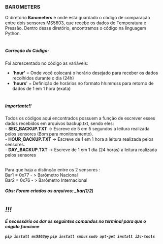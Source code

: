 
<b><h3>BAROMETERS</b></h3>
O diretório **Barometers** é onde está guardado o código de comparação entre dois sensores MS5803, que recebe os dados de Temperatura e Pressão.
Dentro desse diretório, encontramos o código na linguagem Python.
<h1></h1>
<h5>Correção do Código:</h5>
<p>Foi acrescentado no código as variáveis: </p>
<ul>
<li><b>'hour'</b> = Onde você colocará o horário desejado para receber os dados recolhidos durante o dia (24h) </li>
<li><b>'hours'</b> = Definição de horários no formato hh:mm:ss para retorno de dados de 1 em 1 hora (exata)
</li></ul>
<h1></h1>
<h5>Importante!!</h5> 
Todos os códigos aqui encontrados possuem a função de escrever esses dados recebidos em arquivos backup.txt, sendo eles: <br />
- <b>SEC_BACKUP.TXT</b> -> Escreve de 5 em 5 segundos a leitura realizada pelos sensores (Bom para monitoramento). <br />
- <b>HOUR_BACKUP.TXT</b> -> Escreve de 1 em 1 hora a leitura realizada pelos sensores. <br />
- <b>DAY_BACKUP.TXT</b> -> Escreve de 1 em 1 dia (24 horas) a leitura realizada pelos sensores <br /> <br />

<p> Para que haja a distinção entre os 2 sensores : <br />
Bar1 = 0x77 - > Barômetro Nacional <br />
Bar2 = 0x76 - > Barômetro Internacional <br /><br />
<b><i>Obs: Foram criados os arquivos: _bar(1/2)
<h1></h1>
<h2> !!! </h2>
<p>É necessário os dar os seguintes comandos no terminal para que o cógido funcione  </p>
<code>pip install ms5803py</code>
<code>pip install smbus</code>
<code>sudo apt-get install i2c-tools</code>


